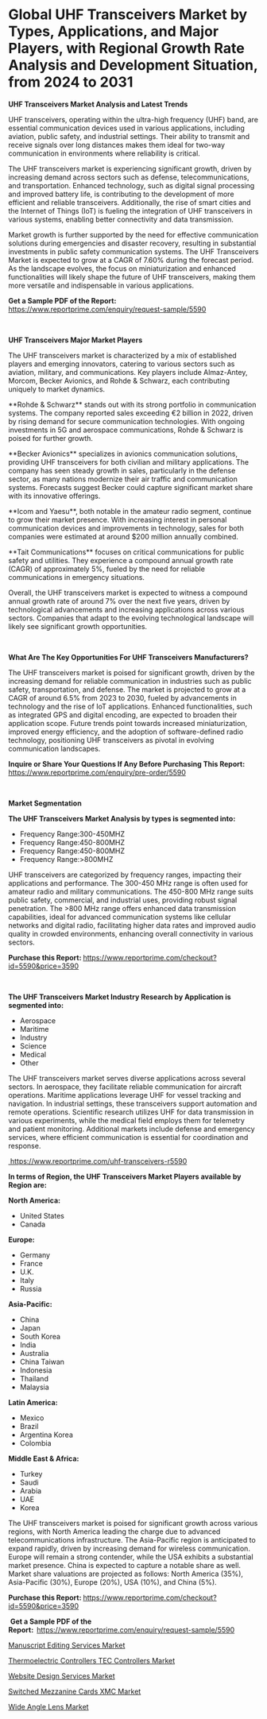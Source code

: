 <p><h1>Global UHF Transceivers Market by Types, Applications, and Major Players, with Regional Growth Rate Analysis and Development Situation, from 2024 to 2031</h1></p><p><strong>UHF Transceivers Market Analysis and Latest Trends</strong></p>
<p><p>UHF transceivers, operating within the ultra-high frequency (UHF) band, are essential communication devices used in various applications, including aviation, public safety, and industrial settings. Their ability to transmit and receive signals over long distances makes them ideal for two-way communication in environments where reliability is critical.</p><p>The UHF transceivers market is experiencing significant growth, driven by increasing demand across sectors such as defense, telecommunications, and transportation. Enhanced technology, such as digital signal processing and improved battery life, is contributing to the development of more efficient and reliable transceivers. Additionally, the rise of smart cities and the Internet of Things (IoT) is fueling the integration of UHF transceivers in various systems, enabling better connectivity and data transmission.</p><p>Market growth is further supported by the need for effective communication solutions during emergencies and disaster recovery, resulting in substantial investments in public safety communication systems. The UHF Transceivers Market is expected to grow at a CAGR of 7.60% during the forecast period. As the landscape evolves, the focus on miniaturization and enhanced functionalities will likely shape the future of UHF transceivers, making them more versatile and indispensable in various applications.</p></p>
<p><strong>Get a Sample PDF of the Report:&nbsp;</strong> <a href="https://www.reportprime.com/enquiry/request-sample/5590">https://www.reportprime.com/enquiry/request-sample/5590</a></p>
<p>&nbsp;</p>
<p><strong>UHF Transceivers Major Market Players</strong></p>
<p><p>The UHF transceivers market is characterized by a mix of established players and emerging innovators, catering to various sectors such as aviation, military, and communications. Key players include Almaz-Antey, Morcom, Becker Avionics, and Rohde & Schwarz, each contributing uniquely to market dynamics.</p><p>**Rohde & Schwarz** stands out with its strong portfolio in communication systems. The company reported sales exceeding €2 billion in 2022, driven by rising demand for secure communication technologies. With ongoing investments in 5G and aerospace communications, Rohde & Schwarz is poised for further growth.</p><p>**Becker Avionics** specializes in avionics communication solutions, providing UHF transceivers for both civilian and military applications. The company has seen steady growth in sales, particularly in the defense sector, as many nations modernize their air traffic and communication systems. Forecasts suggest Becker could capture significant market share with its innovative offerings.</p><p>**Icom and Yaesu**, both notable in the amateur radio segment, continue to grow their market presence. With increasing interest in personal communication devices and improvements in technology, sales for both companies were estimated at around $200 million annually combined.</p><p>**Tait Communications** focuses on critical communications for public safety and utilities. They experience a compound annual growth rate (CAGR) of approximately 5%, fueled by the need for reliable communications in emergency situations.</p><p>Overall, the UHF transceivers market is expected to witness a compound annual growth rate of around 7% over the next five years, driven by technological advancements and increasing applications across various sectors. Companies that adapt to the evolving technological landscape will likely see significant growth opportunities.</p></p>
<p>&nbsp;</p>
<p><strong>What Are The Key Opportunities For UHF Transceivers Manufacturers?</strong></p>
<p><p>The UHF transceivers market is poised for significant growth, driven by the increasing demand for reliable communication in industries such as public safety, transportation, and defense. The market is projected to grow at a CAGR of around 6.5% from 2023 to 2030, fueled by advancements in technology and the rise of IoT applications. Enhanced functionalities, such as integrated GPS and digital encoding, are expected to broaden their application scope. Future trends point towards increased miniaturization, improved energy efficiency, and the adoption of software-defined radio technology, positioning UHF transceivers as pivotal in evolving communication landscapes.</p></p>
<p><strong>Inquire or Share Your Questions If Any Before Purchasing This Report:</strong> <a href="https://www.reportprime.com/enquiry/pre-order/5590">https://www.reportprime.com/enquiry/pre-order/5590</a></p>
<p>&nbsp;</p>
<p><strong>Market Segmentation</strong></p>
<p><strong>The UHF Transceivers Market Analysis by types is segmented into:</strong></p>
<p><ul><li>Frequency Range:300-450MHZ</li><li>Frequency Range:450-800MHZ</li><li>Frequency Range:450-800MHZ</li><li>Frequency Range:>800MHZ</li></ul></p>
<p><p>UHF transceivers are categorized by frequency ranges, impacting their applications and performance. The 300-450 MHz range is often used for amateur radio and military communications. The 450-800 MHz range suits public safety, commercial, and industrial uses, providing robust signal penetration. The >800 MHz range offers enhanced data transmission capabilities, ideal for advanced communication systems like cellular networks and digital radio, facilitating higher data rates and improved audio quality in crowded environments, enhancing overall connectivity in various sectors.</p></p>
<p><strong>Purchase this Report:&nbsp;</strong><a href="https://www.reportprime.com/checkout?id=5590&price=3590">https://www.reportprime.com/checkout?id=5590&price=3590</a></p>
<p>&nbsp;</p>
<p><strong>The UHF Transceivers Market Industry Research by Application is segmented into:</strong></p>
<p><ul><li>Aerospace</li><li>Maritime</li><li>Industry</li><li>Science</li><li>Medical</li><li>Other</li></ul></p>
<p><p>The UHF transceivers market serves diverse applications across several sectors. In aerospace, they facilitate reliable communication for aircraft operations. Maritime applications leverage UHF for vessel tracking and navigation. In industrial settings, these transceivers support automation and remote operations. Scientific research utilizes UHF for data transmission in various experiments, while the medical field employs them for telemetry and patient monitoring. Additional markets include defense and emergency services, where efficient communication is essential for coordination and response.</p></p>
<p><a href="https://www.reportprime.com/uhf-transceivers-r5590">&nbsp;https://www.reportprime.com/uhf-transceivers-r5590</a></p>
<p><strong>In terms of Region, the UHF Transceivers Market Players available by Region are:</strong></p>
<p>
    <p> <strong> North America: </strong>
        <ul>
            <li>United States</li>
            <li>Canada</li>
        </ul>
        </p> 
    <p> <strong> Europe: </strong>
        <ul>
            <li>Germany</li>
            <li>France</li>
            <li>U.K.</li>
            <li>Italy</li>
            <li>Russia</li>
        </ul>
        </p> 
    <p> <strong> Asia-Pacific: </strong>
        <ul>
            <li>China</li>
            <li>Japan</li>
            <li>South Korea</li>
            <li>India</li>
            <li>Australia</li>
            <li>China Taiwan</li>
            <li>Indonesia</li>
            <li>Thailand</li>
            <li>Malaysia</li>
        </ul>
        </p> 
    <p> <strong> Latin America: </strong>
        <ul>
            <li>Mexico</li>
            <li>Brazil</li>
            <li>Argentina Korea</li>
            <li>Colombia</li>
        </ul>
        </p> 
    <p> <strong> Middle East & Africa: </strong>
        <ul>
            <li>Turkey</li>
            <li>Saudi</li>
            <li>Arabia</li>
            <li>UAE</li>
            <li>Korea</li>
        </ul>
    </p>
    </p>
<p><p>The UHF transceivers market is poised for significant growth across various regions, with North America leading the charge due to advanced telecommunications infrastructure. The Asia-Pacific region is anticipated to expand rapidly, driven by increasing demand for wireless communication. Europe will remain a strong contender, while the USA exhibits a substantial market presence. China is expected to capture a notable share as well. Market share valuations are projected as follows: North America (35%), Asia-Pacific (30%), Europe (20%), USA (10%), and China (5%).</p></p>
<p><strong>Purchase this Report: </strong><a href="https://www.reportprime.com/checkout?id=5590&price=3590">https://www.reportprime.com/checkout?id=5590&price=3590</a></p>
<p>&nbsp;<strong>Get a Sample PDF of the Report:&nbsp;&nbsp;</strong><a href="https://www.reportprime.com/enquiry/request-sample/5590">https://www.reportprime.com/enquiry/request-sample/5590</a></p>
<p><strong></strong></p>
<p><p><a href="https://www.linkedin.com/pulse/what-growth-opportunities-challenges-manuscript-editing-xrdvc?trackingId=Y0HCstISTGy2LA6ha%2BJsuA%3D%3D">Manuscript Editing Services Market</a></p><p><a href="https://github.com/yoshih12/Market-Research-Report-List-4/blob/main/thermoelectric-controllers-tec-controllers-market.md">Thermoelectric Controllers TEC Controllers Market</a></p><p><a href="https://www.linkedin.com/pulse/global-website-design-services-market-trends-innovations-eneyc?trackingId=SmX2bpvYTOanIAwlw2qJFw%3D%3D">Website Design Services Market</a></p><p><a href="https://github.com/naodanhluon8/Market-Research-Report-List-1/blob/main/switched-mezzanine-cards-xmc-market.md">Switched Mezzanine Cards XMC Market</a></p><p><a href="https://issuu.com/reportprime-2/docs/wide-angle-lens-market-size-2030.pp_5e91ae84626de5">Wide Angle Lens Market</a></p></p>